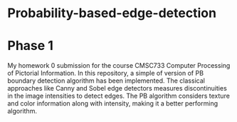 # Probability-based-edge-detection
# Phase 1
My homework 0 submission for the course CMSC733 Computer Processing of Pictorial Information. In this repository, a simple of version of PB boundary detection algorithm has been implemented. The classical approaches like Canny and Sobel edge detectors measures discontinuities in the image intensities to detect edges. The PB algorithm considers texture and color information along with intensity, making it a better performing algorithm.
